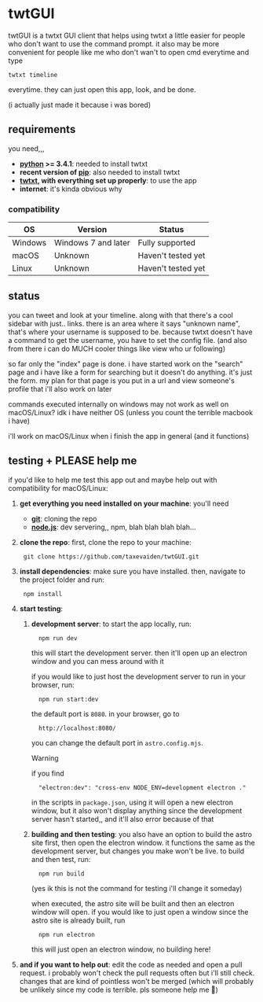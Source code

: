 # twtGUI

twtGUI is a twtxt GUI client that helps using twtxt a little easier for people who don't want to use the command prompt. it also may be more convenient for people like me who don't wan't to open cmd everytime and type

`twtxt timeline`

everytime. they can just open this app, look, and be done.

(i actually just made it because i was bored)

## requirements

you need,,,

- **[python](https://www.python.org/) >= 3.4.1**: needed to install twtxt
- **recent version of [pip](https://pip.pypa.io/en/stable/)**: also needed to install twtxt
- **[twtxt](https://twtxt.readthedocs.io/en/stable/), with everything set up properly**: to use the app
- **internet**: it's kinda obvious why

### compatibility

| OS | Version | Status |
|----|---------|--------|
| Windows | Windows 7 and later | Fully supported |
| macOS | Unknown | Haven't tested yet |
| Linux | Unknown | Haven't tested yet  |

## status

you can tweet and look at your timeline. along with that there's a cool sidebar with just.. links. there is an area where it says "unknown name", that's where your username is supposed to be. because twtxt doesn't have a command to get the username, you have to set the config file. (and also from there i can do MUCH cooler things like view who ur following)

so far only the "index" page is done. i have started work on the "search" page and i have like a form for searching but it doesn't do anything. it's just the form. my plan for that page is you put in a url and view someone's profile that i'll also work on later

commands executed internally on windows may not work as well on macOS/Linux? idk i have neither OS (unless you count the terrible macbook i have)

i'll work on macOS/Linux when i finish the app in general (and it functions)

## testing + PLEASE help me

if you'd like to help me test this app out and maybe help out with compatibility for macOS/Linux:

1. **get everything you need installed on your machine**: you'll need
    - **[git](https://git-scm.com/downloads)**: cloning the repo
    - **[node.js](https://nodejs.org/en)**: dev servering,, npm, blah blah blah blah...
2. **clone the repo**: first, clone the repo to your machine:

        git clone https://github.com/taxevaiden/twtGUI.git

3. **install dependencies**: make sure you have  installed. then, navigate to the project folder and run:

        npm install

4. **start testing**:
   1. **development server**: to start the app locally, run:

            npm run dev

        this will start the development server. then it'll open up an electron window and you can mess around with it

        if you would like to just host the development server to run in your browser, run:

            npm run start:dev

        the default port is `8080`. in your browser, go to

            http://localhost:8080/

        you can change the default port in `astro.config.mjs`.

        > [!WARNING]
        > if you find
        >
        >       "electron:dev": "cross-env NODE_ENV=development electron ."
        >
        > in the scripts in `package.json`, using it will open a new electron window, but it also won't display anything since the development server hasn't started,, and it'll also error because of that
   2. **building and then testing**: you also have an option to build the astro site first, then open the electron window. it functions the same as the development server, but changes you make won't be live. to build and then test, run:

            npm run build

        (yes ik this is not the command for testing i'll change it someday)

        when executed, the astro site will be built and then an electron window will open. if you would like to just open a window since the astro site is already built, run

            npm run electron

        this will just open an electron window, no building here!
5. **and if you want to help out**: edit the code as needed and open a pull request. i probably won't check the pull requests often but i'll still check. changes that are kind of pointless won't be merged (which will probably be unlikely since my code is terrible. pls someone help me :pray:)
